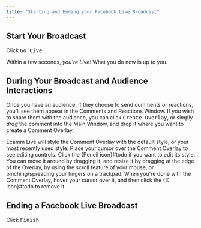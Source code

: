 ```yaml
---
title: "Starting and Ending your Facebook Live Broadcast"
---
```

## Start Your Broadcast

Click <samp class="blue">Go Live</samp>. 

Within a few seconds, _you're Live!_ What you do now is up to you.

## During Your Broadcast and Audience Interactions

Once you have an audience, if they choose to send comments or reactions, you'll see them appear in the Comments and Reactions Window. If you wish to share them with the audience, you can click <samp>Create Overlay</samp>, or simply _drag_ the comment into the Main Window, and drop it where you want to create a Comment Overlay.

Ecamm Live will style the Comment Overlay with the default style, or your most recently used style. Place your cursor over the Comment Overlay to see editing controls. Click the {Pencil icon}#todo if you want to edit its style. You can move it around by dragging it, and resize it by dragging at the edge of the Overlay, by using the scroll feature of your mouse, or pinching/spreading your fingers on a trackpad. When you're done with the Comment Overlay, hover your cursor over it, and then click the {X icon}#todo to remove it.

## Ending a Facebook Live Broadcast

Click <samp class="blue">Finish</samp>.
